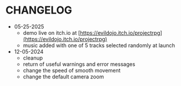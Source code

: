 # CHANGELOG

- 05-25-2025
    - demo live on itch.io at [https://evildojo.itch.io/projectrpg](https://evildojo.itch.io/projectrpg)
    - music added with one of 5 tracks selected randomly at launch
- 12-05-2024
	- cleanup
	- return of useful warnings and error messages
	- change the speed of smooth movement
	- change the default camera zoom
